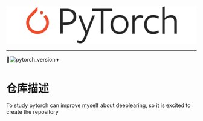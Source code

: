 ![PyTorch Logo](https://github.com/luo-hao-striver/my-pytorch-tutorial/blob/main/docs/imgs/pytorch-logo-dark.png)
****

:rocket:![pytorch_version](https://img.shields.io/badge/pytorch-%3E%3D1.12-red):airplane:

# 仓库描述
To study pytorch can improve myself about deeplearing, so it is excited to create the repository
